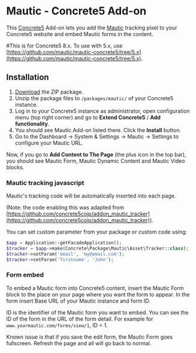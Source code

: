 Mautic - Concrete5 Add-on
====================

This [Concrete5](http://www.concrete5.org/) Add-on lets you add the [Mautic](http://mautic.org) tracking pixel to your Concrete5 website and embed Mautic forms in the content.

#This is for Concrete5 8.x. To use with 5.x, use [https://github.com/mautic/mautic-concrete5/tree/5.x](https://github.com/mautic/mautic-concrete5/tree/5.x).  

## Installation

1. [Download](https://github.com/mautic/mautic-concrete5/archive/master.zip) the ZIP package.
2. Unzip the package files to `/packages/mautic/` of your Concrete5 instance.
3. Log in to your Concrete5 instance as administrator, open configuration menu (top right corner) and go to **Extend Concrete5** / **Add functionality**.
4. You should see Mautic Add-on listed there. Click the **Install** button.
5. Go to the Dashboard -> System & Settings -> Mautic -> Settings to configure your Mautic URL.

Now, if you go to **Add Content to The Page** (the plus icon in the top bar), you should see Mautic Form, Mautic Dynamic Content and Mautic Video blocks.

### Mautic tracking javascript

Mautic's tracking code will be automatically inserted into each page. 
 
(Note: the code enabling this was adapted from [https://github.com/concrete5cojp/addon_mautic_tracker](https://github.com/concrete5cojp/addon_mautic_tracker)).

You can set custom parameter from your package or custom code using:

```php
$app = Application::getFacadeApplication();
$tracker = $app->make(Concrete\Package\Mautic\Asset\Tracker::class);
$tracker->setParam('email', 'my@email.com');
$tracker->setParam('firstname', 'John');
```

### Form embed

To embed a Mautic form into Concrete5 content, insert the Mautic Form block to the place on your page where you want the form to appear. In the form insert Base URL of your Mautic instance and form ID.

ID is the identifier of the Mautic form you want to embed. You can see the ID of the form in the URL of the form detail. For example for ```www.yourmautic.com/forms/view/1```, ID = 1.

Known issue is that if you save the edit form, the Mautic Form goes fullscreen. Refresh the page and all will go back to normal. 
